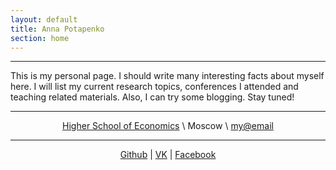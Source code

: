 ```yaml
---
layout: default
title: Anna Potapenko
section: home
---
```


*****

<p style="text-align: justify" markdown="1">

This is my personal page. I should write many interesting facts about myself here.
I will list my current research topics, conferences I attended and teaching
related materials. Also, I can try some blogging. Stay tuned!

</p>

*****

<div style="text-align:center" markdown="1">

[Higher School of Economics][HSE] \\
Moscow \\
<my@email>

*****

[Github][] |
[VK][] |
[Facebook][]

</div>

  [HSE]: http://www.hse.ru/en/org/hse/info/
  [Github]: http://github.com/
  [Facebook]: http://www.facebook.com
  [VK]: http://vk.com
